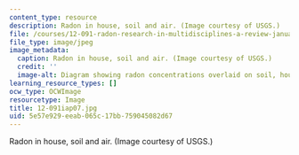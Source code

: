 ```yaml
---
content_type: resource
description: Radon in house, soil and air. (Image courtesy of USGS.)
file: /courses/12-091-radon-research-in-multidisciplines-a-review-january-iap-2007/5e57e929eeab065c17bb759045082d67_12-091iap07.jpg
file_type: image/jpeg
image_metadata:
  caption: Radon in house, soil and air. (Image courtesy of USGS.)
  credit: ''
  image-alt: Diagram showing radon concentrations overlaid on soil, house, and sky.
learning_resource_types: []
ocw_type: OCWImage
resourcetype: Image
title: 12-091iap07.jpg
uid: 5e57e929-eeab-065c-17bb-759045082d67
---
```

Radon in house, soil and air. (Image courtesy of USGS.)

